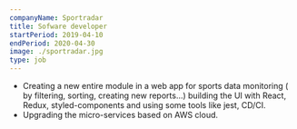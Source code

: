 ```yaml
---
companyName: Sportradar
title: Sofware developer
startPeriod: 2019-04-10
endPeriod: 2020-04-30
image: ./sportradar.jpg
type: job
---
```


- Creating a new entire module in a web app for sports data monitoring ( by filtering, sorting, creating new reports...) building the UI with React, Redux, styled-components and using some tools like jest, CD/CI.
- Upgrading the micro-services based on AWS cloud.
